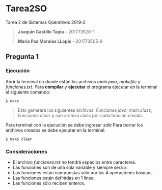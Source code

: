 # Tarea2SO

Tarea 2 de Sistemas Operativos 2019-2
> **Joaquín Castillo Tapia** - 201773520-1
>
> **María Paz Morales LLopis** - 201773505-8

## Pregunta 1
### Ejecución
Abrir la terminal en donde están los archivos *main.java*, *makefile* y *funciones.txt*. 
Para **compilar** y **ejecutar** el programa ejecutar en la terminal el siguiente comando:
```
$ make
```
> Esto generará los siguientes archivos: *Funciones.java*, *main.class*, *Funciones.class* y aun archivo *class* por cada función creada. 

Para terminal con la ejecución se debe ingresar *salir*
Para borrar los archivos creados se debe ejecutar en la terminal:
```
$ make clear
```
### Consideraciones
- El archivo *funciones.txt* no tendrá espacios entre caracteres.
- Las funciones son de una sola variable y siempre será x.
- Las funciones están compuestas sólo por las 4 operaciones básicas.
- Las funciones están definidas en 1 linea.
- Las funciones sólo reciben enteros. 